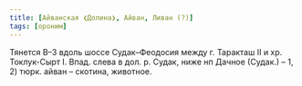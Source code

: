 ```yaml
---
title: [Айванская ❮Долина❯, Айван, Ливан (?)]
tags: [ороним]
---
```


Тянется В–З вдоль шоссе Судак–Феодосия между г. Таракташ II и хр. Токлук-Сырт I.
Впад. слева в дол. р. Судак, ниже нп Дачное (Судак.) – 1, 2) тюрк. айван –
скотина, животное.
